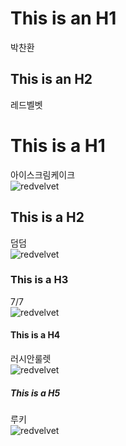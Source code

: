 This is an H1
============= 
박찬환

This is an H2
------------- 
레드벨벳
# This is a H1

아이스크림케이크  
![redvelvet](https://i.ytimg.com/vi/e-imb8NdEZw/maxresdefault.jpg)
## This is a H2

덤덤  
![redvelvet](https://file2.instiz.net/data/file2/2015/10/02/9/8/9/989b9ab6ed324b851638b0559cc6a38e.jpg)
### This is a H3

7/7  
![redvelvet](http://cfile30.uf.tistory.com/image/2508A83856FFB2E30ABF1E)
#### This is a H4

러시안룰렛  
![redvelvet](http://cfile5.uf.tistory.com/image/25464D3557D2621F1A1317)
##### This is a H5

루키  
![redvelvet](http://newsimg.sedaily.com/2017/02/20/1OC62RWO4Q_1.jpg)
